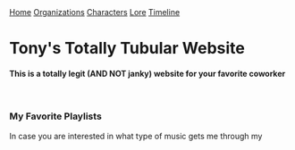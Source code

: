 <html>
        <div class="container"> 
            <div class="header">
                <div class="header-right">
                  <a class="active" href="C:\Users\futbo\ITS_110\Stars_Project\Main_Stars.html">Home</a>
                  <a href="C:\Users\futbo\ITS_110\Stars_Project\Orgs_Stars.html">Organizations</a>
                  <a href="C:\Users\futbo\ITS_110\Stars_Project\Characters_Stars.html">Characters</a>
                  <a href="C:\Users\futbo\ITS_110\Stars_Project\Lore_Stars.html">Lore</a>
                  <a href="C:\Users\futbo\ITS_110\Stars_Project\Timeline_Stars.html">Timeline</a>
                </div>
            </div>
            <div class="body">
                <h1>Tony's Totally Tubular Website</h1>
                <div class="box">
                    <p><h4>This is a totally legit (AND NOT janky) website for your favorite coworker</h4>
                    </p>
                </div>
                <br>
                <div class="box">
                    <h3>My Favorite Playlists</h3>
                    <p> In case you are interested in what type of music gets me through my</p>
                </div>
            </div>


